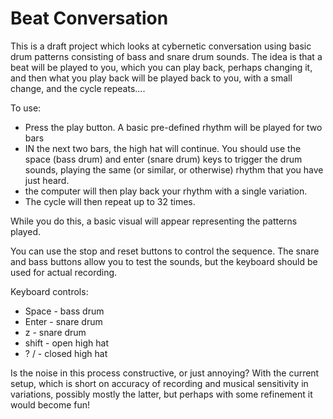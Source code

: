 Beat Conversation
=================

This is a draft project which looks at cybernetic conversation using basic drum patterns consisting of bass and snare drum sounds. The idea is that a beat will be played to you, which you can play back, perhaps changing it, and then what you play back will be played back to you, with a small change, and the cycle repeats....

To use:

* Press the play button. A basic pre-defined rhythm will be played for two bars
* IN the next two bars, the high hat will continue. You should use the space (bass drum) and enter (snare drum) keys to trigger the drum sounds, playing the same (or similar, or otherwise) rhythm that you have just heard.
* the computer will then play back your rhythm with a single variation.
* The cycle will then repeat up to 32 times.

While you do this, a basic visual will appear representing the patterns played. 

You can use the stop and reset buttons to control the sequence. The snare and bass buttons allow you to test the sounds, but the keyboard should be used for actual recording.

Keyboard controls:

* Space - bass drum
* Enter - snare drum
* z - snare drum
* shift - open high hat
* ? / - closed high hat

Is the noise in this process constructive, or just annoying? With the current setup, which is short on accuracy of recording and musical sensitivity in variations, possibly mostly the latter, but perhaps with some refinement it would become fun!
